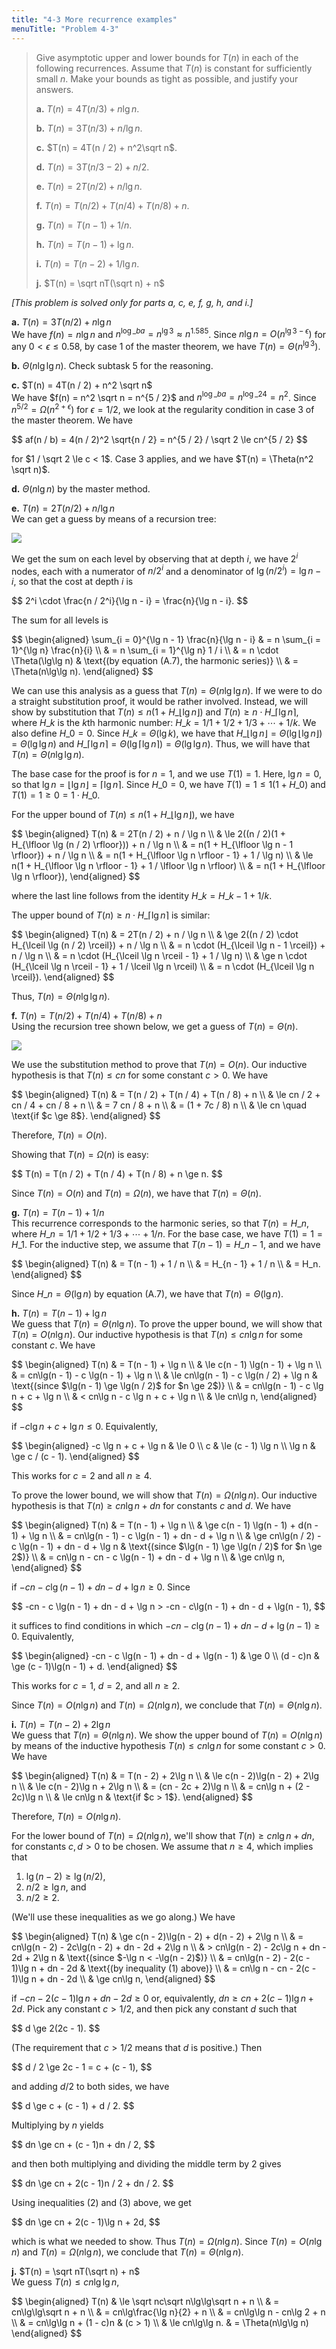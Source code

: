 ```yaml
---
title: "4-3 More recurrence examples"
menuTitle: "Problem 4-3"
---
```


> Give asymptotic upper and lower bounds for $T(n)$ in each of the following recurrences. Assume that $T(n)$ is constant for sufficiently small $n$. Make your bounds as tight as possible, and justify your answers.
>
> **a.** $T(n) = 4T(n / 3) + n\lg n$.
> 
> **b.** $T(n) = 3T(n / 3) + n / \lg n$.
>
> **c.** $T(n) = 4T(n / 2) + n^2\sqrt n$.
>
> **d.** $T(n) = 3T(n / 3 - 2) + n / 2$.
>
> **e.** $T(n) = 2T(n / 2) + n / \lg n$.
>
> **f.** $T(n) = T(n / 2) + T(n / 4) + T(n / 8) + n$.
>
> **g.** $T(n) = T(n - 1) + 1 / n$.
>
> **h.** $T(n) = T(n - 1) + \lg n$.
>
> **i.** $T(n) = T(n - 2) + 1 / \lg n$.
>
> **j.** $T(n) = \sqrt nT(\sqrt n) + n$

_[This problem is solved only for parts a, c, e, f, g, h, and i.]_

**a.** $T(n) = 3T(n / 2) + n\lg n$  
We have $f(n) = n\lg n$ and $n^{\log\_b a} = n^{\lg 3} \approx n^{1.585}$. Since $n\lg n = O(n^{\lg 3 - \epsilon})$ for any $0 < \epsilon \le 0.58$, by case 1 of the master theorem, we have $T(n) = \Theta(n^{\lg 3})$.

**b.** $\Theta(n\lg\lg n)$. Check subtask 5 for the reasoning.

**c.** $T(n) = 4T(n / 2) + n^2 \sqrt n$  
We have $f(n) = n^2 \sqrt n = n^{5 / 2}$ and $n^{\log\_b a} = n^{\log\_2 4} = n^2$. Since $n^{5 / 2} = \Omega(n^{2 + \epsilon})$ for $\epsilon = 1 / 2$, we look at the regularity condition in case 3 of the master theorem. We have

<div>
$$
af(n / b) = 4(n / 2)^2 \sqrt{n / 2} = n^{5 / 2} / \sqrt 2 \le cn^{5 / 2}
$$
</div>

for $1 / \sqrt 2 \le c < 1$. Case 3 applies, and we have $T(n) = \Theta(n^2 \sqrt n)$.

**d.** $\Theta(n\lg n)$ by the master method.

**e.** $T(n) = 2T(n / 2) + n / \lg n$  
We can get a guess by means of a recursion tree:

![](https://i.imgur.com/Pn2CdhU.png?width=40rem)

We get the sum on each level by observing that at depth $i$, we have $2^i$ nodes, each with a numerator of $n / 2^i$ and a denominator of $\lg(n / 2^i) = \lg n - i$, so that the cost at depth $i$ is

<div>
$$
2^i \cdot \frac{n / 2^i}{\lg n - i} = \frac{n}{\lg n - i}.
$$
</div>

The sum for all levels is

<div>
$$
\begin{aligned}
\sum_{i = 0}^{\lg n - 1} \frac{n}{\lg n - i}
    & = n \sum_{i = 1}^{\lg n} \frac{n}{i} \\
    & = n \sum_{i = 1}^{\lg n} 1 / i \\
    & = n \cdot \Theta(\lg\lg n) & \text{(by equation (A.7), the harmonic series)} \\
    & = \Theta(n\lg\lg n).
\end{aligned}
$$
</div>

We can use this analysis as a guess that $T(n) = \Theta(n\lg\lg n)$. If we were to do a straight substitution proof, it would be rather involved. Instead, we will show by substitution that $T(n) \le n(1 + H\_{\lfloor \lg n \rfloor})$ and $T(n) \ge n \cdot H\_{\lceil \lg n \rceil}$, where $H\_k$ is the $k$th harmonic number: $H\_k = 1 / 1 + 1 / 2 + 1 / 3 + \cdots + 1 / k$. We also define $H\_0 = 0$. Since $H\_k = \Theta(\lg k)$, we have that $H\_{\lfloor \lg n \rfloor} = \Theta(\lg \lfloor \lg n \rfloor) = \Theta(\lg\lg n)$ and $H\_{\lceil \lg n \rceil} = \Theta(\lg \lceil \lg n \rceil) = \Theta(\lg\lg n)$. Thus, we will have that $T(n) = \Theta(n\lg\lg n)$.

The base case for the proof is for $n = 1$, and we use $T(1) = 1$. Here, $\lg n = 0$, so that $\lg n = \lfloor \lg n \rfloor = \lceil \lg n \rceil$. Since $H\_0 = 0$, we have $T(1) = 1 \le 1(1 + H\_0)$ and $T(1) = 1 \ge 0 = 1 \cdot H\_0$.

For the upper bound of $T(n) \le n(1 + H\_{\lfloor \lg n \rfloor})$, we have

<div>
$$
\begin{aligned}
T(n) & =   2T(n / 2) + n / \lg n \\
     & \le 2((n / 2)(1 + H_{\lfloor \lg (n / 2) \rfloor})) + n / \lg n \\
     & =   n(1 + H_{\lfloor \lg n - 1 \rfloor}) + n / \lg n \\
     & =   n(1 + H_{\lfloor \lg n \rfloor - 1} + 1 / \lg n) \\
     & \le n(1 + H_{\lfloor \lg n \rfloor - 1} + 1 / \lfloor \lg n \rfloor) \\
     & =   n(1 + H_{\lfloor \lg n \rfloor}),
\end{aligned}
$$
</div>

where the last line follows from the identity $H\_k = H\_{k - 1} + 1 / k$.

The upper bound of $T(n) \ge n \cdot H\_{\lceil \lg n \rceil}$ is similar:

<div>
$$
\begin{aligned}
T(n) & =   2T(n / 2) + n / \lg n \\
     & \ge 2((n / 2) \cdot H_{\lceil \lg (n / 2) \rceil}) + n / \lg n \\
     & =   n \cdot (H_{\lceil \lg n - 1 \rceil}) + n / \lg n \\
     & =   n \cdot (H_{\lceil \lg n \rceil - 1} + 1 / \lg n) \\
     & \ge n \cdot (H_{\lceil \lg n \rceil - 1} + 1 / \lceil \lg n \rceil) \\
     & =   n \cdot (H_{\lceil \lg n \rceil}).
\end{aligned}
$$
</div>

Thus, $T(n) = \Theta(n\lg\lg n)$.

**f.** $T(n) = T(n / 2) + T(n / 4) + T(n / 8) + n$  
Using the recursion tree shown below, we get a guess of $T(n) = \Theta(n)$.

![](https://i.imgur.com/UW5kRiR.png?width=40rem)

We use the substitution method to prove that $T(n) = O(n)$. Our inductive hypothesis is that $T(n) \le cn$ for some constant $c > 0$. We have

<div>
$$
\begin{aligned}
T(n) & =   T(n / 2) + T(n / 4) + T(n / 8) + n \\
     & \le cn / 2 + cn / 4 + cn / 8 + n \\
     & =   7 cn / 8 + n \\
     & =   (1 + 7c / 8) n \\
     & \le cn \quad \text{if $c \ge 8$}.
\end{aligned}
$$
</div>

Therefore, $T(n) = O(n)$.

Showing that $T(n) = \Omega(n)$ is easy:

<div>
$$
T(n) = T(n / 2) + T(n / 4) + T(n / 8) + n \ge n.
$$
</div>

Since $T(n) = O(n)$ and $T(n) = \Omega(n)$, we have that $T(n) = \Theta(n)$.

**g.** $T(n) = T(n - 1) + 1 / n$  
This recurrence corresponds to the harmonic series, so that $T(n) = H\_n$, where $H\_n = 1 / 1 + 1 / 2 + 1 / 3 + \cdots + 1 / n$. For the base case, we have $T(1) = 1 = H\_1$. For the inductive step, we assume that $T(n - 1) = H\_{n - 1}$, and we have

<div>
$$
\begin{aligned}
T(n) & = T(n - 1) + 1 / n \\
     & = H_{n - 1} + 1 / n \\
     & = H_n.
\end{aligned}
$$
</div>

Since $H\_n = \Theta(\lg n)$ by equation $\text{(A.7)}$, we have that $T(n) = \Theta(\lg n)$.

**h.** $T(n) = T(n - 1) + \lg n$  
We guess that $T(n) = \Theta(n\lg n)$. To prove the upper bound, we will show that $T(n) = O(n\lg n)$. Our inductive hypothesis is that $T(n) \le cn\lg n$ for some constant $c$. We have

<div>
$$
\begin{aligned}
T(n) & =   T(n - 1) + \lg n \\
     & \le c(n - 1) \lg(n - 1) + \lg n \\
     & =   cn\lg(n - 1) - c \lg(n - 1) + \lg n \\
     & \le cn\lg(n - 1) - c \lg(n / 2) + \lg n & \text{(since $\lg(n - 1) \ge \lg(n / 2)$ for $n \ge 2$)} \\
     & =   cn\lg(n - 1) - c \lg n + c + \lg n \\
     & <   cn\lg n - c \lg n + c + \lg n \\
     & \le cn\lg n,
\end{aligned}
$$
</div>

if $-c \lg n + c + \lg n \le 0$. Equivalently,

<div>
$$
\begin{aligned}
-c \lg n + c + \lg n & \le 0 \\
                   c & \le (c - 1) \lg n \\
               \lg n & \ge c / (c - 1).
\end{aligned}
$$
</div>

This works for $c = 2$ and all $n \ge 4$.

To prove the lower bound, we will show that $T(n) = \Omega(n\lg n)$. Our inductive hypothesis is that $T(n) \ge cn\lg n + dn$ for constants $c$ and $d$. We have

<div>
$$
\begin{aligned}
T(n) & =   T(n - 1) + \lg n \\
     & \ge c(n - 1) \lg(n - 1) + d(n - 1) + \lg n \\
     & =   cn\lg(n - 1) - c \lg(n - 1) + dn - d + \lg n \\
     & \ge cn\lg(n / 2) - c \lg(n - 1) + dn - d + \lg n & \text{(since $\lg(n - 1) \ge \lg(n / 2)$ for $n \ge 2$)} \\
     & =   cn\lg n - cn - c \lg(n - 1) + dn - d + \lg n \\
     & \ge cn\lg n,
\end{aligned}
$$
</div>

if $-cn - c \lg(n - 1) + dn - d + \lg n \ge 0$. Since

<div>
$$
-cn - c \lg(n - 1) + dn - d + \lg n > -cn - c\lg(n - 1) + dn - d + \lg(n - 1),
$$
</div>

it suffices to find conditions in which $-cn - c\lg(n - 1) + dn - d + \lg(n - 1) \ge 0$. Equivalently,

<div>
$$
\begin{aligned}
-cn - c \lg(n - 1) + dn - d + \lg(n - 1) & \ge 0 \\
                                (d - c)n & \ge (c - 1)\lg(n - 1) + d.
\end{aligned}
$$
</div>

This works for $c = 1$, $d = 2$, and all $n \ge 2$.

Since $T(n) = O(n\lg n)$ and $T(n) = \Omega(n\lg n)$, we conclude that $T(n) = \Theta(n\lg n)$.

**i.** $T(n) = T(n - 2) + 2\lg n$  
We guess that $T(n) = \Theta(n\lg n)$. We show the upper bound of $T(n) = O(n\lg n)$ by means of the inductive hypothesis $T(n) \le cn\lg n$ for some constant $c > 0$. We have

<div>
$$
\begin{aligned}
T(n) & =   T(n - 2) + 2\lg n \\
     & \le c(n - 2)\lg(n - 2) + 2\lg n \\
     & \le c(n - 2)\lg n + 2\lg n \\
     & =   (cn - 2c + 2)\lg n \\
     & =   cn\lg n + (2 - 2c)\lg n \\
     & \le cn\lg n & \text{if $c > 1$}.
\end{aligned}
$$
</div>

Therefore, $T(n) = O(n\lg n)$.

For the lower bound of $T(n) = \Omega(n\lg n)$, we'll show that $T(n) \ge cn\lg n + dn$, for constants $c, d > 0$ to be chosen. We assume that $n \ge 4$, which implies that

1. $\lg(n - 2) \ge \lg(n / 2)$,
2. $n / 2 \ge \lg n$, and
3. $n / 2 \ge 2$.

(We'll use these inequalities as we go along.) We have

<div>
$$
\begin{aligned}
T(n) & \ge c(n - 2)\lg(n - 2) + d(n - 2) + 2\lg n \\
     & =   cn\lg(n - 2) - 2c\lg(n - 2) + dn - 2d + 2\lg n \\
     & >   cn\lg(n - 2) - 2c\lg n + dn - 2d + 2\lg n & \text{(since $-\lg n < -\lg(n - 2)$)} \\
     & =   cn\lg(n - 2) - 2(c - 1)\lg n + dn - 2d & \text{(by inequality (1) above)} \\
     & =   cn\lg n - cn - 2(c - 1)\lg n + dn - 2d \\
     & \ge cn\lg n,
\end{aligned}
$$
</div>
     
if $-cn - 2(c - 1)\lg n + dn - 2d \ge 0$ or, equivalently, $dn \ge cn + 2(c - 1)\lg n + 2d$. Pick any constant $c > 1 / 2$, and then pick any constant $d$ such that

<div>
$$
d \ge 2(2c - 1).
$$
</div>

(The requirement that $c > 1 / 2$ means that $d$ is positive.) Then

<div>
$$
d / 2 \ge 2c - 1 = c + (c - 1),
$$
</div>

and adding $d / 2$ to both sides, we have

<div>
$$
d \ge c + (c - 1) + d / 2.
$$
</div>

Multiplying by $n$ yields

<div>
$$
dn \ge cn + (c - 1)n + dn / 2,
$$
</div>

and then both multiplying and dividing the middle term by $2$ gives

<div>
$$
dn \ge cn + 2(c - 1)n / 2 + dn / 2.
$$
</div>

Using inequalities (2) and (3) above, we get

<div>
$$
dn \ge cn + 2(c - 1)\lg n + 2d,
$$
</div>

which is what we needed to show. Thus $T(n) = \Omega(n\lg n)$. Since $T(n) = O(n\lg n)$ and $T(n) = \Omega(n\lg n)$, we conclude that $T(n) = \Theta(n\lg n)$.

**j.** $T(n) = \sqrt nT(\sqrt n) + n$  
We guess $T(n) \le cn\lg\lg n$,

<div>
$$
\begin{aligned}
T(n) & \le \sqrt nc\sqrt n\lg\lg\sqrt n + n \\
     & =   cn\lg\lg\sqrt n + n \\
     & =   cn\lg\frac{\lg n}{2} + n \\
     & =   cn\lg\lg n - cn\lg 2 + n \\
     & =   cn\lg\lg n + (1 - c)n & (c > 1) \\
     & \le cn\lg\lg n. & = \Theta(n\lg\lg n)
\end{aligned}
$$
</div>

